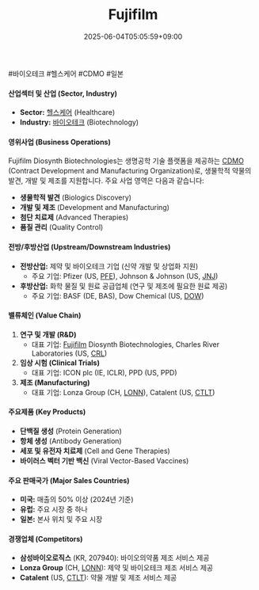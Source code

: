 ﻿---
title: "Fujifilm"
date: 2025-06-04T05:05:59+09:00
lastmod: 2025-06-04T05:05:59+09:00
type: docs
sidebar:
  open: true
weight: 358
---
<div style="display:none">
  <meta property="article:published_time" content="2025-06-03T20:05:59Z" />
  <meta property="article:modified_time" content="2025-06-03T20:05:59Z" />
</div>
#바이오테크 #헬스케어 #CDMO #일본 

#### 산업섹터 및 산업 (Sector, Industry)

- **Sector:** [헬스케어](/industry-study/2산업헬스케어/) (Healthcare)
- **Industry:** [바이오테크](/industry-study/바이오테크/) (Biotechnology)

#### 영위사업 (Business Operations)

Fujifilm Diosynth Biotechnologies는 생명공학 기술 플랫폼을 제공하는 [CDMO](/industry-study/cdmo/) (Contract Development and Manufacturing Organization)로, 생물학적 약물의 발견, 개발 및 제조를 지원합니다. 주요 사업 영역은 다음과 같습니다:

- **생물학적 발견** (Biologics Discovery)
- **개발 및 제조** (Development and Manufacturing)
- **첨단 치료제** (Advanced Therapies)
- **품질 관리** (Quality Control)

#### 전방/후방산업 (Upstream/Downstream Industries)

- **전방산업:** 제약 및 바이오테크 기업 (신약 개발 및 상업화 지원)
    - 주요 기업: Pfizer (US, [PFE](/company-analysis/pfe/)), Johnson & Johnson (US, [JNJ](/company-analysis/jnj/))
- **후방산업:** 화학 물질 및 원료 공급업체 (연구 및 제조에 필요한 원료 제공)
    - 주요 기업: BASF (DE, BAS), Dow Chemical (US, [DOW](/company-analysis/dow/))

#### 밸류체인 (Value Chain)

1. **연구 및 개발 (R&D)**
    - 대표 기업: [Fujifilm](/company-analysis/fujifilm/) Diosynth Biotechnologies, Charles River Laboratories (US, [CRL](/company-analysis/crl/))
2. **임상 시험 (Clinical Trials)**
    - 대표 기업: ICON plc (IE, ICLR), PPD (US, PPD)
3. **제조 (Manufacturing)**
    - 대표 기업: Lonza Group (CH, [LONN](/company-analysis/lonn/)), Catalent (US, [CTLT](/company-analysis/ctlt/))

#### 주요제품 (Key Products)

- **단백질 생성** (Protein Generation)
- **항체 생성** (Antibody Generation)
- **세포 및 유전자 치료제** (Cell and Gene Therapies)
- **바이러스 벡터 기반 백신** (Viral Vector-Based Vaccines)

#### 주요 판매국가 (Major Sales Countries)

- **미국:** 매출의 50% 이상 (2024년 기준)
- **유럽:** 주요 시장 중 하나
- **일본:** 본사 위치 및 주요 시장

#### 경쟁업체 (Competitors)

- **삼성바이오로직스** (KR, 207940): 바이오의약품 제조 서비스 제공
- **Lonza Group** (CH, [LONN](/company-analysis/lonn/)): 제약 및 바이오테크 제조 서비스 제공
- **Catalent** (US, [CTLT](/company-analysis/ctlt/)): 약물 개발 및 제조 서비스 제공
